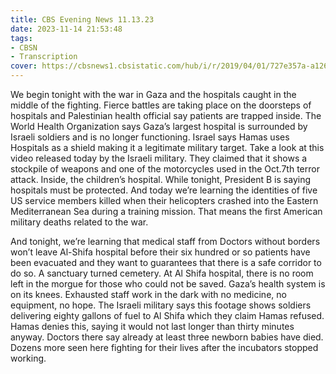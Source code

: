 ```yaml
---
title: CBS Evening News 11.13.23
date: 2023-11-14 21:53:48
tags:
- CBSN
- Transcription
cover: https://cbsnews1.cbsistatic.com/hub/i/r/2019/04/01/727e357a-a126-4138-a2c5-4d3222669d57/thumbnail/640x360/3ff2761028dc5c65cc4f07acd54bcd5c/cbsn2-logo-1920x1080.jpg
---
```

We begin tonight with the war in Gaza and the hospitals caught in the middle of the fighting. Fierce battles are taking place on the doorsteps of hospitals and Palestinian health official say patients are trapped inside. The World Health Organization says Gaza’s largest hospital is surrounded by Israeli soldiers and is no longer functioning. Israel says Hamas uses Hospitals as a shield making it a legitimate military target. Take a look at this video released today by the Israeli military. They claimed that it shows a stockpile of weapons and one of the motorcycles used in the Oct.7th terror attack. Inside, the children’s hospital. While tonight, President B is saying hospitals must be protected. And today we’re learning the identities of five US service members killed when their helicopters crashed into the Eastern Mediterranean Sea during a training mission. That means the first American military deaths related to the war. 

And tonight, we’re learning that medical staff from Doctors without borders won’t leave Al-Shifa hospital before their six hundred or so patients have been evacuated and they want to guarantees that there is a safe corridor to do so. A sanctuary turned cemetery. At Al Shifa hospital, there is no room left in the morgue for those who could not be saved. Gaza’s health system is on its knees. Exhausted staff work in the dark with no medicine, no equipment, no hope. The Israeli military says this footage shows soldiers delivering eighty gallons of fuel to Al Shifa which they claim Hamas refused. Hamas denies this, saying it would not last longer than thirty minutes anyway. Doctors there say already at least three newborn babies have died. Dozens more seen here fighting for their lives after the incubators stopped working. 
